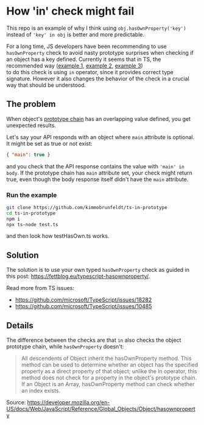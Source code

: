 # How 'in' check might fail

This repo is an example of why I think using `obj.hasOwnProperty('key')`
instead of `'key' in obj` is better and more predictable.

For a long time, JS developers have been recommending to use `hasOwnProperty` check
to avoid nasty prototype surprises when checking if an object has a key defined. 
Currently it seems that in TS, the recommended way ([example 1](https://stackoverflow.com/questions/49707327/typescript-check-if-property-in-object-in-typesafe-way), [example 2](https://www.reddit.com/r/typescript/comments/d3mko0/typescript_still_complains_after_hasownproperty/f042nym/), [example 3](https://stackoverflow.com/questions/58960077/how-to-check-if-a-strongly-typed-object-contains-a-given-key-in-typescript-witho))  
to do this check is using `in`
operator, since it provides correct type signature. However it also changes
the behavior of the check in a crucial way that should be understood.

## The problem

When object's [prototype chain](https://medium.com/@chamikakasun/javascript-prototype-and-prototype-chain-explained-fdc2ec17dd04) has an overlapping value
defined, you get unexpected results.

Let's say your API responds with an object where `main` attribute is optional. It might be set as true or not exist:

```json
{ "main": true }
```

and you check that the API response contains the value with `'main' in body`. If the prototype chain has `main` attribute set, your check
might return true, even though the body response itself didn't have the `main` attribute.

### Run the example

```bash
git clone https://github.com/kimmobrunfeldt/ts-in-prototype
cd ts-in-prototype
npm i
npx ts-node test.ts
``` 

and then look how testHasOwn.ts works.



## Solution

The solution is to use your own typed `hasOwnProperty` check as guided in this post: https://fettblog.eu/typescript-hasownproperty/.


Read more from TS issues:

* https://github.com/microsoft/TypeScript/issues/18282
* https://github.com/microsoft/TypeScript/issues/10485



## Details

The difference between the checks are that `in` also checks the object prototype
chain, while `hasOwnProperty` doesn't:

> All descendents of Object inherit the hasOwnProperty method. 
> This method can be used to determine whether an object has the 
> specified property as a direct property of that object; unlike the in 
> operator, this method does not check for a property in the object's prototype 
> chain. If an Object is an Array, hasOwnProperty  method can check whether 
> an index exists.

Source: https://developer.mozilla.org/en-US/docs/Web/JavaScript/Reference/Global_Objects/Object/hasownproperty

